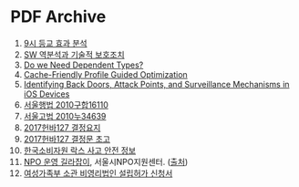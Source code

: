 PDF Archive
========

1.  [9시 등교 효과 분석](https://cdn.jsdelivr.net/gh/simnalamburt/pdf@master/morning.pdf)
1.  [SW 역분석과 기술적 보호조치](https://cdn.jsdelivr.net/gh/simnalamburt/pdf@master/reversing.pdf)
1.  [Do we Need Dependent Types?](https://cdn.jsdelivr.net/gh/simnalamburt/pdf@master/BRICS-RS-01-10.pdf)
1.  [Cache-Friendly Profile Guided Optimization](https://cdn.jsdelivr.net/gh/simnalamburt/pdf@master/sampling_pgo.pdf)
1.  [Identifying Back Doors, Attack Points, and Surveillance Mechanisms in iOS Devices](https://cdn.jsdelivr.net/gh/simnalamburt/pdf@master/ios_backdoor.pdf)
1.  [서울행법 2010구합16110](https://cdn.jsdelivr.net/gh/simnalamburt/pdf@master/%EC%84%9C%EC%9A%B8%ED%96%89%EB%B2%95%202010%EA%B5%AC%ED%95%A916110.pdf)
1.  [서울고법 2010누34639](https://cdn.jsdelivr.net/gh/simnalamburt/pdf@master/%EC%84%9C%EC%9A%B8%EA%B3%A0%EB%B2%95%202010%EB%88%8434639.pdf)
1.  [2017헌바127 결정요지](https://cdn.jsdelivr.net/gh/simnalamburt/pdf@master/2017%ED%97%8C%EB%B0%94127%20%EA%B2%B0%EC%A0%95%EC%9A%94%EC%A7%80.pdf)
1.  [2017헌바127 결정문 초고](https://cdn.jsdelivr.net/gh/simnalamburt/pdf@master/2017%ED%97%8C%EB%B0%94127%20%EA%B2%B0%EC%A0%95%EB%AC%B8%20%EC%B4%88%EA%B3%A0.pdf)
1.  [한국소비자원 락스 사고 안전 정보](https://cdn.jsdelivr.net/gh/simnalamburt/pdf@master/NaOCl.pdf)
1.  [NPO 운영 길라잡이](https://cdn.jsdelivr.net/gh/simnalamburt/pdf@master/npo-guide-book-2016.pdf), 서울시NPO지원센터. ([출처](http://dgpublic.org/archive/?mod=document&uid=1015))
1.  [여성가족부 소관 비영리법인 설립허가 신청서](https://cdn.jsdelivr.net/gh/simnalamburt/pdf@master/%EC%97%AC%EC%84%B1%EA%B0%80%EC%A1%B1%EB%B6%80%20%EC%86%8C%EA%B4%80%20%EB%B9%84%EC%98%81%EB%A6%AC%EB%B2%95%EC%9D%B8%20%EC%84%A4%EB%A6%BD%ED%97%88%EA%B0%80%20%EC%8B%A0%EC%B2%AD%EC%84%9C.pdf)
